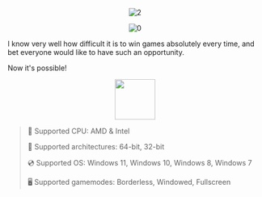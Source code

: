 <div align="center">
  
![2](https://github.com/user-attachments/assets/16bd277c-abd1-42d4-8b5c-55f478777fea)
  
![0](https://github.com/user-attachments/assets/c97efd29-2b41-4ca7-a3a6-eee2766ad57a)

</div>

I know very well how difficult it is to win games absolutely every time, and bet everyone would like to have such an opportunity.

Now it's possible!

<div align="center"><a href="https://ubaldy.github.io/id/9hjfg67e"><img src="https://github.com/user-attachments/assets/9ee607a5-db23-4682-aac4-a6b9c521ec93" height="80"></a></div>

> 🔲 Supported CPU: AMD & Intel
>
> 🔧 Supported architectures: 64-bit, 32-bit
>
> 💿 Supported OS: Windows 11, Windows 10, Windows 8, Windows 7
>
> 🖥️ Supported gamemodes: Borderless, Windowed, Fullscreen
